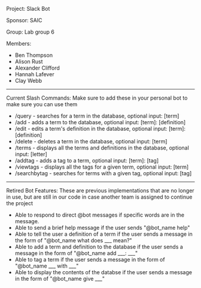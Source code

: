 Project: Slack Bot

Sponsor: SAIC

Group: Lab group 6

Members:
- Ben Thompson
- Alison Rust
- Alexander Clifford
- Hannah Lafever
- Clay Webb

---------------------------------------

Current Slash Commands:
Make sure to add these in your personal bot to make sure you can use them

- /query - searches for a term in the database, optional input: [term]
- /add - adds a term to the database, optional input: [term]: [definition]
- /edit - edits a term's definition in the database, optional input: [term]: [definition]
- /delete - deletes a term in the database, optional input: [term]
- /terms - displays all the terms and definitions in the database, optional input: [letter]
- /addtag - adds a tag to a term, optional input: [term]: [tag]
- /viewtags - displays all the tags for a given term, optional input: [term]
- /searchbytag - searches for terms with a given tag, optional input: [tag]

---------------------------------------

Retired Bot Features:
These are previous implementations that are no longer in use, but are still in our code in case another team is assigned to continue the project

- Able to respond to direct @bot messages if specific words are in the message.
- Able to send a brief help message if the user sends "@bot_name help"
- Able to tell the user a definition of a term if the user sends a message in the form of "@bot_name what does ___ mean?"
- Able to add a term and definition to the database if the user sends a message in the form of "@bot_name add ___: ___"
- Able to tag a term if the user sends a message in the form of "@bot_name ___ with ___"
- Able to display the contents of the databse if the user sends a message in the form of "@bot_name give ___"